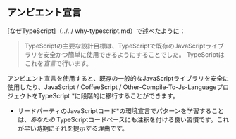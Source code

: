 ## アンビエント宣言

[なぜTypeScript]（../../ why-typescript.md）で述べたように：

> TypeScriptの主要な設計目標は、TypeScriptで既存のJavaScriptライブラリを安全かつ簡単に使用できるようにすることでした。 TypeScriptはこれを*宣言*で行います。

アンビエント宣言を使用すると、既存の一般的なJavaScriptライブラリを安全に使用したり、JavaScript / CoffeeScript / Other-Compile-To-Js-LanguageプロジェクトをTypeScript *に段階的に移行することができます。

* サードパーティのJavaScriptコード*の環境宣言でパターンを学習することは、*あなたの* TypeScriptコードベースにも注釈を付ける良い習慣です。これが早い時期にそれを提示する理由です。
